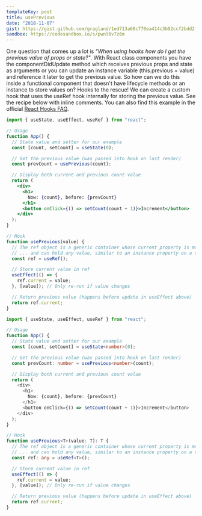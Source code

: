 ```yaml
---
templateKey: post
title: usePrevious
date: "2018-11-07"
gist: https://gist.github.com/gragland/1ed713a68c770ea414c3b92ccf2bdd2f
sandbox: https://codesandbox.io/s/pwnl6v7z6m
---
```


One question that comes up a lot is _"When using hooks how do I get the previous value of props or state?"_. With React class components you have the componentDidUpdate method which receives previous props and state as arguments or you can update an instance variable (this.previous = value) and reference it later to get the previous value. So how can we do this inside a functional component that doesn't have lifecycle methods or an instance to store values on? Hooks to the rescue! We can create a custom hook that uses the useRef hook internally for storing the previous value. See the recipe below with inline comments. You can also find this example in the official [React Hooks FAQ](https://reactjs.org/docs/hooks-faq.html#how-to-get-the-previous-props-or-state).

```jsx
import { useState, useEffect, useRef } from "react";

// Usage
function App() {
  // State value and setter for our example
  const [count, setCount] = useState(0);

  // Get the previous value (was passed into hook on last render)
  const prevCount = usePrevious(count);

  // Display both current and previous count value
  return (
    <div>
      <h1>
        Now: {count}, before: {prevCount}
      </h1>
      <button onClick={() => setCount(count + 1)}>Increment</button>
    </div>
  );
}

// Hook
function usePrevious(value) {
  // The ref object is a generic container whose current property is mutable ...
  // ... and can hold any value, similar to an instance property on a class
  const ref = useRef();

  // Store current value in ref
  useEffect(() => {
    ref.current = value;
  }, [value]); // Only re-run if value changes

  // Return previous value (happens before update in useEffect above)
  return ref.current;
}
```

```typescript
import { useState, useEffect, useRef } from "react";

// Usage
function App() {
  // State value and setter for our example
  const [count, setCount] = useState<number>(0);

  // Get the previous value (was passed into hook on last render)
  const prevCount: number = usePrevious<number>(count);

  // Display both current and previous count value
  return (
    <div>
      <h1>
        Now: {count}, before: {prevCount}
      </h1>
      <button onClick={() => setCount(count + 1)}>Increment</button>
    </div>
  );
}

// Hook
function usePrevious<T>(value: T): T {
  // The ref object is a generic container whose current property is mutable ...
  // ... and can hold any value, similar to an instance property on a class
  const ref: any = useRef<T>();

  // Store current value in ref
  useEffect(() => {
    ref.current = value;
  }, [value]); // Only re-run if value changes

  // Return previous value (happens before update in useEffect above)
  return ref.current;
}
```
